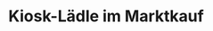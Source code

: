 ---
title: "Kiosk-Lädle im Marktkauf"
url: /kirchheim-am-neckar/kiosk-laedle-im-marktkauf/
shop: Kiosk
---